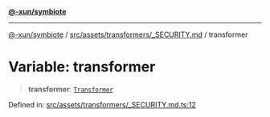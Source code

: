[**@-xun/symbiote**](../../../../../README.md)

***

[@-xun/symbiote](../../../../../README.md) / [src/assets/transformers/\_SECURITY.md](../README.md) / transformer

# Variable: transformer

> **transformer**: [`Transformer`](../../../type-aliases/Transformer.md)

Defined in: [src/assets/transformers/\_SECURITY.md.ts:12](https://github.com/Xunnamius/symbiote/blob/69d7b76e5696ff589285094e16ec41aa92317af3/src/assets/transformers/_SECURITY.md.ts#L12)

